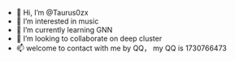 - 👋 Hi, I’m @Taurus0zx
- 👀 I’m interested in music
- 🌱 I’m currently learning GNN
- 💞️ I’m looking to collaborate on deep cluster
- 📫 welcome to contact with me by QQ， my QQ is 1730766473

<!---
Taurus0zx/Taurus0zx is a ✨ special ✨ repository because its `README.md` (this file) appears on your GitHub profile.
You can click the Preview link to take a look at your changes.
--->
